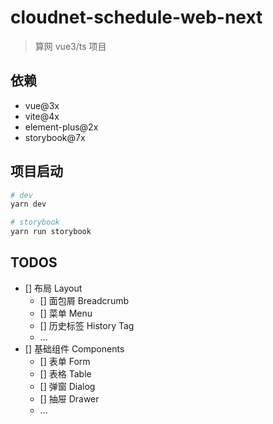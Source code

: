 # cloudnet-schedule-web-next

> 算网 vue3/ts 项目

## 依赖

- vue@3x
- vite@4x
- element-plus@2x
- storybook@7x

## 项目启动

```sh
# dev
yarn dev

# storybook
yarn run storybook
```

## TODOS

- [] 布局 Layout
  - [] 面包屑 Breadcrumb
  - [] 菜单 Menu
  - [] 历史标签 History Tag
  - ...
- [] 基础组件 Components
    - [] 表单 Form
    - [] 表格 Table
    - [] 弹窗 Dialog
    - [] 抽屉 Drawer
    - ...